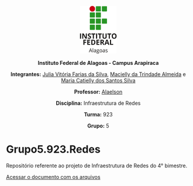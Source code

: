 <div align='center'>

<img src='https://github.com/Maahrcy/Grupo5-923-Redes/blob/main/img/ifal.png' width='100' height='130'>

**Instituto Federal de Alagoas - Campus Arapiraca**

**Integrantes:** [Julia Vitória Farias da Silva](https://github.com/juliavitoriav), [Macielly da Trindade Almeida](https://github.com/Maahrcy) e [Maria Catielly dos Santos Silva](https://github.com/Mcatielly)

**Professor:** [Alaelson](https://github.com/alaelson/)

**Disciplina:** Infraestrutura de Redes

**Turma:** 923

**Grupo:** 5

</div>

# Grupo5.923.Redes
Repositório referente ao projeto de Infraestrutura de Redes do 4° bimestre.

[Acessar o documento com os arquivos](https://docs.google.com/spreadsheets/d/1wC8-0qN_uJ9s-l_1ESp-2WHDWGVcQKEaONAI2HTbjAo/edit?usp=sharing)
